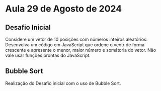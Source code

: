 # Aula 29 de Agosto de 2024

## Desafio Inicial
Considere um vetor de 10 posições com números inteiros aleatórios.
Desenvolva um código em JavaScript que ordene o veotr de forma crescente e apresente o menor, maior número e somátoria do vetor. Não vale usar funções prontas do JavaScript.

## Bubble Sort
Realização do Desafio inicial com o uso de Bubble Sort.

